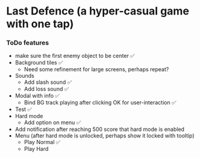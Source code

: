 # Last Defence (a hyper-casual game with one tap)


### ToDo features
- make sure the first enemy object to be center ✅
- Background tiles ✅
    - Need some refinement for large screens, perhaps repeat?
- Sounds
    - Add slash sound ✅
    - Add loss sound ✅
- Modal with info ✅
    - Bind BG track playing after clicking OK for user-interaction ✅
- Test ✅
- Hard mode
    - Add option on menu ✅
- Add notification after reaching 500 score that hard mode is enabled
- Menu (after hard mode is unlocked, perhaps show it locked with tooltip)
    - Play Normal ✅
    - Play Hard 